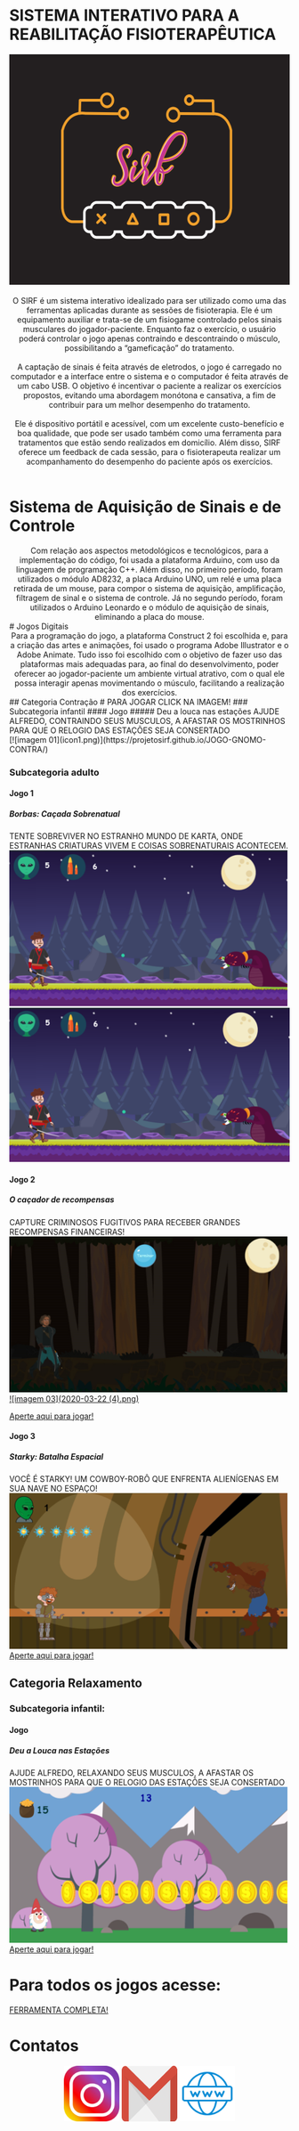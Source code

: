 
# SISTEMA INTERATIVO PARA A REABILITAÇÃO FISIOTERAPÊUTICA

<center>
<img src="LOGO.PNG" width="558" height="414"> 
</center>

<br>
<center>
O SIRF é um sistema interativo idealizado para ser utilizado como uma das ferramentas aplicadas durante as sessões de fisioterapia. Ele é um equipamento auxiliar e trata-se de um fisiogame controlado pelos sinais musculares do jogador-paciente. Enquanto faz o exercício, o usuário poderá controlar o jogo apenas contraindo e descontraindo o músculo, possibilitando a “gameficação” do tratamento.
<br>
  <br>
A captação de sinais é feita através de eletrodos, o jogo é carregado no computador e a interface entre o sistema e o computador é feita através de um cabo USB. O objetivo é incentivar o paciente a realizar os exercícios propostos, evitando uma abordagem monótona e cansativa, a fim de contribuir para um melhor desempenho do tratamento.
<br>
  <br>
Ele é dispositivo portátil e acessível, com um excelente custo-benefício e boa qualidade, que pode ser usado também como uma ferramenta para tratamentos que estão sendo realizados em domicílio. Além disso, SIRF oferece um feedback de cada sessão, para o fisioterapeuta realizar um acompanhamento do desempenho do paciente após os exercícios.
</center>
<br>

# Sistema de Aquisição de Sinais e de Controle
<center>
Com relação aos aspectos metodológicos e tecnológicos, para a implementação do código, foi usada a plataforma Arduino, com uso da linguagem de programação C++. Além disso, no primeiro período, foram utilizados o módulo AD8232, a placa Arduino UNO, um relé e uma placa retirada de um mouse, para compor o sistema de aquisição, amplificação, filtragem de sinal e o sistema de controle. Já no segundo período, foram utilizados o Arduino Leonardo e o módulo de aquisição de sinais, eliminando a placa do mouse. 
</center>
# Jogos Digitais
<center>
Para a programação do jogo, a plataforma Construct 2 foi escolhida e, para a criação das artes e animações, foi usado o programa Adobe Illustrator e o Adobe Animate. Tudo isso foi escolhido com o objetivo de fazer uso das plataformas mais adequadas para, ao final do desenvolvimento, poder oferecer ao jogador-paciente um ambiente virtual atrativo, com o qual ele possa interagir apenas movimentando o músculo, facilitando a realização dos exercícios.
</center>
## Categoria Contração
# PARA JOGAR CLICK NA IMAGEM!
### Subcategoria infantil
#### Jogo
##### Deu a louca nas estações
AJUDE ALFREDO, CONTRAINDO SEUS MUSCULOS, A AFASTAR OS MOSTRINHOS PARA QUE O RELOGIO DAS ESTAÇÕES SEJA CONSERTADO
<br>
[![imagem 01](icon1.png)](https://projetosirf.github.io/JOGO-GNOMO-CONTRA/)


### Subcategoria adulto
#### Jogo 1
##### Borbas: Caçada Sobrenatual
TENTE SOBREVIVER NO ESTRANHO MUNDO DE KARTA, ONDE ESTRANHAS CRIATURAS VIVEM E COISAS SOBRENATURAIS ACONTECEM.
<img src="icon3.png" width="500" height="280"> 
<br>
[![imagem 02](icon3.png)](https://projetosirf.github.io/JOGO1-BORBINHA/)



#### Jogo 2
##### O caçador de recompensas
CAPTURE CRIMINOSOS FUGITIVOS PARA RECEBER GRANDES RECOMPENSAS FINANCEIRAS!
<img src="2020-03-22 (4).png" width="500" height="280"> 
<br>
[![imagem 03](2020-03-22 (4).png)](https://projetosirf.github.io/JOGO3-JACKE/)

[Aperte aqui para jogar!](https://projetosirf.github.io/JOGO3-JACKE/)


#### Jogo 3
##### Starky: Batalha Espacial
VOCÊ É STARKY! UM COWBOY-ROBÔ QUE ENFRENTA ALIENÍGENAS EM SUA NAVE NO ESPAÇO!
<img src="icon4.png" width="500" height="280"> 
<br>
[Aperte aqui para jogar!](https://projetosirf.github.io/JOGO2-STARKY/)


## Categoria Relaxamento

### Subcategoria infantil:
#### Jogo
##### Deu a Louca nas Estações
AJUDE ALFREDO, RELAXANDO SEUS MUSCULOS, A AFASTAR OS MOSTRINHOS PARA QUE O RELOGIO DAS ESTAÇÕES SEJA CONSERTADO
<img src="icon2.png" width="500" height="280"> 
<br>
[Aperte aqui para jogar!](https://projetosirf.github.io/JOGO-RELAX-GNOMO/)


# Para todos os jogos acesse:
[FERRAMENTA COMPLETA!](https://projetosirf.github.io/OFICIAL/)


# Contatos
<center>
<a href="https://www.instagram.com/projetosirf" target="_blank">
<img title="INSTAGRAM" alt="NOME" src="i.png" width="100" height="100"/></a>
<a href="sirfgame10@gmail.com" target="_blank">
<img title="INSTAGRAM" alt="NOME" src="g.png" width="100" height="100"/></a>
<a href="https://www.facebook.com/maciel.araujo.3150" target="_blank">
<img title="FACEBOOK" alt="NOME" src="w.png" width="100" height="100"  /></a>
</center>

